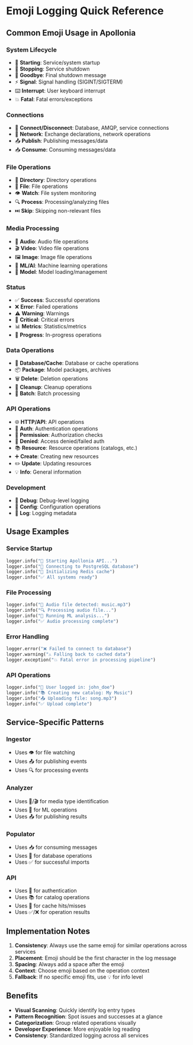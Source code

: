# Emoji Logging Quick Reference

## Common Emoji Usage in Apollonia

### System Lifecycle

- 🚀 **Starting**: Service/system startup
- 🛑 **Stopping**: Service shutdown
- 👋 **Goodbye**: Final shutdown message
- ⚡ **Signal**: Signal handling (SIGINT/SIGTERM)
- ⌨️ **Interrupt**: User keyboard interrupt
- 💥 **Fatal**: Fatal errors/exceptions

### Connections

- 🔌 **Connect/Disconnect**: Database, AMQP, service connections
- 📡 **Network**: Exchange declarations, network operations
- 📤 **Publish**: Publishing messages/data
- 📥 **Consume**: Consuming messages/data

### File Operations

- 📁 **Directory**: Directory operations
- 📄 **File**: File operations
- 👁️ **Watch**: File system monitoring
- 🔍 **Process**: Processing/analyzing files
- ⏭️ **Skip**: Skipping non-relevant files

### Media Processing

- 🎵 **Audio**: Audio file operations
- 🎬 **Video**: Video file operations
- 🖼️ **Image**: Image file operations
- 🧠 **ML/AI**: Machine learning operations
- 🤖 **Model**: Model loading/management

### Status

- ✅ **Success**: Successful operations
- ❌ **Error**: Failed operations
- ⚠️ **Warning**: Warnings
- 🚨 **Critical**: Critical errors
- 📊 **Metrics**: Statistics/metrics
- 🔄 **Progress**: In-progress operations

### Data Operations

- 💾 **Database/Cache**: Database or cache operations
- 📦 **Package**: Model packages, archives
- 🗑️ **Delete**: Deletion operations
- 🧹 **Cleanup**: Cleanup operations
- 💼 **Batch**: Batch processing

### API Operations

- 🌐 **HTTP/API**: API operations
- 🔐 **Auth**: Authentication operations
- 🔑 **Permission**: Authorization checks
- 🚫 **Denied**: Access denied/failed auth
- 📚 **Resource**: Resource operations (catalogs, etc.)
- ➕ **Create**: Creating new resources
- ✏️ **Update**: Updating resources
- 💡 **Info**: General information

### Development

- 🐛 **Debug**: Debug-level logging
- 🔧 **Config**: Configuration operations
- 📝 **Log**: Logging metadata

## Usage Examples

### Service Startup

```python
logger.info("🚀 Starting Apollonia API...")
logger.info("🔌 Connecting to PostgreSQL database")
logger.info("📡 Initializing Redis cache")
logger.info("✅ All systems ready")
```

### File Processing

```python
logger.info("🎵 Audio file detected: music.mp3")
logger.info("🔍 Processing audio file...")
logger.info("🧠 Running ML analysis...")
logger.info("✅ Audio processing complete")
```

### Error Handling

```python
logger.error("❌ Failed to connect to database")
logger.warning("⚠️ Falling back to cached data")
logger.exception("💥 Fatal error in processing pipeline")
```

### API Operations

```python
logger.info("🔐 User logged in: john_doe")
logger.info("📚 Creating new catalog: My Music")
logger.info("📤 Uploading file: song.mp3")
logger.info("✅ Upload complete")
```

## Service-Specific Patterns

### Ingestor

- Uses 👁️ for file watching
- Uses 📤 for publishing events
- Uses 🔍 for processing events

### Analyzer

- Uses 🎵/🎬 for media type identification
- Uses 🧠 for ML operations
- Uses 📤 for publishing results

### Populator

- Uses 📥 for consuming messages
- Uses 💾 for database operations
- Uses ✅ for successful imports

### API

- Uses 🔐 for authentication
- Uses 📚 for catalog operations
- Uses 💾 for cache hits/misses
- Uses ✅/❌ for operation results

## Implementation Notes

1. **Consistency**: Always use the same emoji for similar operations across services
1. **Placement**: Emoji should be the first character in the log message
1. **Spacing**: Always add a space after the emoji
1. **Context**: Choose emoji based on the operation context
1. **Fallback**: If no specific emoji fits, use 💡 for info level

## Benefits

- **Visual Scanning**: Quickly identify log entry types
- **Pattern Recognition**: Spot issues and successes at a glance
- **Categorization**: Group related operations visually
- **Developer Experience**: More enjoyable log reading
- **Consistency**: Standardized logging across all services
